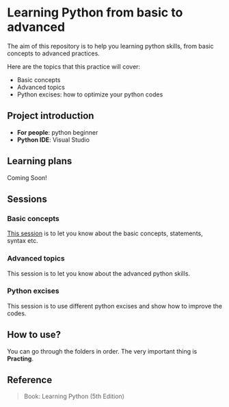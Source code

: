 # Learning Python from basic to advanced

The aim of this repository is to help you learning python skills, from basic concepts to advanced practices. 

Here are the topics that this practice will cover:

- Basic concepts
- Advanced topics
- Python excises: how to optimize your python codes

## **Project introduction**

- **For people**: python beginner 
- **Python IDE**: Visual Studio
  

## **Learning plans**

Coming Soon!


## **Sessions**

### **Basic concepts**

[This session](https://github.com/lijing1429/LearningPython-basic-to-advanced/tree/main/1%20Basic%20concepts) is to let you know about the basic concepts, statements, syntax etc.

### **Advanced topics**

This session is to let you know about the advanced python skills.

### **Python excises**

This session is to use different python excises and show how to improve the codes.

## **How to use?**

You can go through the folders in order. The very important thing is **Practing**.

## **Reference**

> Book: Learning Python (5th Edition)